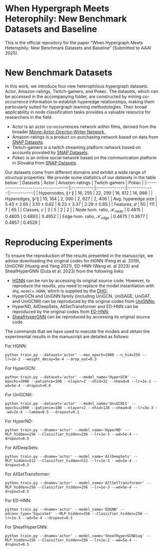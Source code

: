 # When Hypergraph Meets Heterophily: New Benchmark Datasets and Baseline
This is the official repository for the paper "When Hypergraph Meets Heterophily: New Benchmark Datasets and Baseline" (Submitted to AAAI 2025).
# New Benchmark Datasets
In this work, we introduce four new heterophilous hypergraph datasets: Actor, Amazon-ratings, Twitch-gamers, and Pokec. The datasets, which can be accessed in the accompanying folder, are constructed by mining co-occurrence information to establish hyperedge relationships, making them particularly suited for hypergraph learning methodologies. Their broad applicability in node classification tasks provides a valuable resource for researchers in the field.
- Actor is an actor co-occurrences network within films, derived from the broader [Movie-Actor-Director-Writer Network
](https://www.aminer.org/lab-datasets/soinf/).
- Amazon-ratings is a product co-purchasing network based on data from [SNAP Datasets](https://snap.stanford.edu/data/amazon-meta.html).
- Twitch-gamers is a twitch streaming platform network based on accounts provided by [SNAP Datasets](http://snap.stanford.edu/data/twitch_gamers.html).
- Pokec is an online social network based on the communication platform in Slovakia from [SNAP Datasets](https://snap.stanford.edu/data/soc-Pokec.html).

Our datasets come from different domains and exhibit a wide range of structual properties. We provide some statistics of our datasets in the table below:
|                Datasets               |    Actor    | Amazon-ratings | Twitch-gamers |    Pokec    |
|:-------------------------------------:|:-----------:|:--------------:|:-------------:|:-----------:|
|     Hypernodes, $\|\mathcal{V}\|$     |   16, 255   |     22, 299    |    16, 812    |   14, 998   |
|    Hyperedges, $\|\mathcal{E}\|$      |   10, 164   |     2, 090     |     2, 627    |    2, 406   |
|        Avg. hyperedge size            | 5.43 ± 2.65 |   3.10 ± 0.62  |  6.23 ± 3.37  | 2.29 ± 0.65 |
|             Features, $d$             |      50     |       111      |       7       |      65     |
|              Classes, $c$             |      3      |        5       |       2       |      2      |
| Node hom. ratio, $\mathcal{H}_{node}$ |    0.4815   |     0.4805     |     0.4893    |    0.4952   |
| Edge hom. ratio, $\mathcal{H}_{edge}$ |    0.4675   |     0.3677     |     0.4857    |    0.4529   |

# Reproducing Experiments
To ensure the reproduction of the results presented in the manuscript, we advise downloading the original codes for HGNN (Feng et al. 2019), UniGCNII (Huang and Yang 2021), ED-HNN (Wang et. al 2023) and SheafHyperGNN (Duta et al. 2023) from the following links:
- [HGNN](https://github.com/iMoonLab/HGNN) can be run by accessing its original source code. However, to reproduce the results, you need to replace the model instantiation with `dhg.models.HGNN`, which is supplied by the [DHG](https://github.com/iMoonLab/DeepHypergraph); 
- HyperGCN and UniGNN family (including UniGCN, UniSAGE, UniGAT, and UniGCNII) can be reproduced by the original codes from [UniGNNs](https://github.com/OneForward/UniGNN); 
- HyperND, AllDeepSets, AllSetTransformer and ED-HNN can be reproduced by the original codes from [ED-HNN](https://github.com/Graph-COM/ED-HNN);
- [SheafHyperGNN](https://github.com/IuliaDuta/sheaf_hypergraph_networks) can be reproduced by accessing its original source code. 

The commands that we have used to execute the models and obtain the experimental results in the manuscript are detailed as follows:

For HGNN:
```
python train.py --dataset='actor' --max_epoch=1000 --n_hid=256 --lr=1e-2 --weight_decay=5e-4 --drop_out=0.3
```

For HyperGCN:
```
python train.py --dataset='actor' --model_name='HyperGCN' --epochs=2000 --patience=100 --nlayer=2 --nhid=32 --nhead=8 --lr=1e-2 --wd=5e-4 --dropout=0.6
```

For UniGCNII:
```
python train.py --dataset='actor' --model_name='UniGCNII' --epochs=2000 --patience=100 --nlayer=2 --nhid=128 --nhead=8 --lr=3e-3 --wd=2e-4 --lamda=0.5 --dropout=0.1

```

For HyperND:
```
python train.py --dname='actor' --model_name='HyperND' --MLP_hidden=256 --Classifier_hidden=256 --lr=1e-3 --wd=5e-4 --dropout=0.5
```

For AllDeepSets:
```
python train.py --dname='actor' --model_name='AllDeepSets' --MLP_hidden=512 --Classifier_hidden=512 --lr=1e-3 --wd=5e-4 --dropout=0.5
```

For AllSetTransformer:
```
python train.py --dname='actor' --model_name='AllSetTransformer' --MLP_hidden=256 --Classifier_hidden=256 --lr=1e-3 --wd=5e-4 --dropout=0.5
```

For ED-HNN:
```
python train.py --dname='actor' --model_name='EDGNN' --edconv_type='EquivSet' --MLP_hidden=256 --Classifier_hidden=256 --lr=1e-3 --wd=5e-4 --dropout=0.5
```

For SheafHyperGNN:
```
python train.py --dname='actor' --model_name='SheafHyperGCNDiag' --MLP_hidden=256 --Classifier_hidden=256 --lr=1e-2 --wd=5e-4 --dropout=0.5
```

